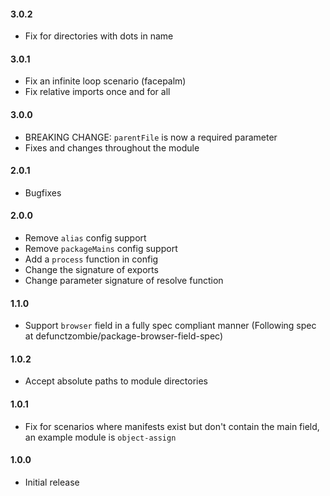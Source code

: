 #### 3.0.2

- Fix for directories with dots in name

#### 3.0.1

- Fix an infinite loop scenario (facepalm)
- Fix relative imports once and for all

#### 3.0.0

- BREAKING CHANGE: `parentFile` is now a required parameter
- Fixes and changes throughout the module

#### 2.0.1

- Bugfixes

#### 2.0.0

- Remove `alias` config support
- Remove `packageMains` config support
- Add a `process` function in config
- Change the signature of exports
- Change parameter signature of resolve function

#### 1.1.0

- Support `browser` field in a fully spec compliant manner (Following spec at defunctzombie/package-browser-field-spec)

#### 1.0.2

- Accept absolute paths to module directories

#### 1.0.1

- Fix for scenarios where manifests exist but don't contain the main field, an example module is `object-assign`

#### 1.0.0

- Initial release
